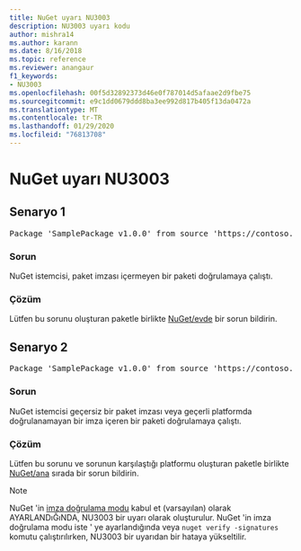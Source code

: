 ```yaml
---
title: NuGet uyarı NU3003
description: NU3003 uyarı kodu
author: mishra14
ms.author: karann
ms.date: 8/16/2018
ms.topic: reference
ms.reviewer: anangaur
f1_keywords:
- NU3003
ms.openlocfilehash: 00f5d32892373d46e0f787014d5afaae2d9fbe75
ms.sourcegitcommit: e9c1dd0679ddd8ba3ee992d817b405f13da0472a
ms.translationtype: MT
ms.contentlocale: tr-TR
ms.lasthandoff: 01/29/2020
ms.locfileid: "76813708"
---
```

# <a name="nuget-warning-nu3003"></a>NuGet uyarı NU3003

## <a name="scenario-1"></a>Senaryo 1

<pre>Package 'SamplePackage v1.0.0' from source 'https://contoso.com/index.json': The package is not signed. Unable to verify signature from an unsigned package.</pre>

### <a name="issue"></a>Sorun

NuGet istemcisi, paket imzası içermeyen bir paketi doğrulamaya çalıştı.


### <a name="solution"></a>Çözüm

Lütfen bu sorunu oluşturan paketle birlikte [NuGet/evde](https://github.com/NuGet/Home/issues) bir sorun bildirin.



## <a name="scenario-2"></a>Senaryo 2

<pre>Package 'SamplePackage v1.0.0' from source 'https://contoso.com/index.json': The package signature is invalid or cannot be verified on this platform.</pre>

### <a name="issue"></a>Sorun

NuGet istemcisi geçersiz bir paket imzası veya geçerli platformda doğrulanamayan bir imza içeren bir paketi doğrulamaya çalıştı.


### <a name="solution"></a>Çözüm

Lütfen bu sorunu ve sorunun karşılaştığı platformu oluşturan paketle birlikte [NuGet/ana](https://github.com/NuGet/Home/issues) sırada bir sorun bildirin.

> [!Note]
> NuGet 'in [imza doğrulama modu](../../consume-packages/installing-signed-packages.md#configure-package-signature-requirements) kabul et (varsayılan) olarak AYARLANDıĞıNDA, NU3003 bir uyarı olarak oluşturulur. NuGet 'in imza doğrulama modu iste ' ye ayarlandığında veya `nuget verify -signatures` komutu çalıştırılırken, NU3003 bir uyarıdan bir hataya yükseltilir. 

